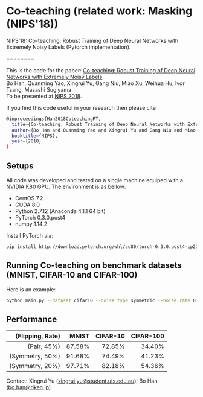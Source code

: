 # Co-teaching (related work: Masking (NIPS'18))
NIPS'18: Co-teaching: Robust Training of Deep Neural Networks with Extremely Noisy Labels (Pytorch implementation).

========

This is the code for the paper:
[Co-teaching: Robust Training of Deep Neural Networks with Extremely Noisy Labels](https://arxiv.org/abs/1804.06872)  
Bo Han, Quanming Yao, Xingrui Yu, Gang Niu, Miao Xu, Weihua Hu, Ivor Tsang, Masashi Sugiyama  
To be presented at [NIPS 2018](https://nips.cc/Conferences/2018/).  

If you find this code useful in your research then please cite  
```bash
@inproceedings{Han2018CoteachingRT,
  title={Co-teaching: Robust Training of Deep Neural Networks with Extremely Noisy Labels},
  author={Bo Han and Quanming Yao and Xingrui Yu and Gang Niu and Miao Xu and Weihua Hu and Ivor W. Tsang and Masashi Sugiyama},
  booktitle={NIPS},
  year={2018}
}
```  

## Setups
All code was developed and tested on a single machine equiped with a NVIDIA K80 GPU. The environment is as bellow:  

- CentOS 7.2
- CUDA 8.0
- Python 2.7.12 (Anaconda 4.1.1 64 bit)
- PyTorch 0.3.0.post4
- numpy 1.14.2

Install PyTorch via:
```bash
pip install http://download.pytorch.org/whl/cu80/torch-0.3.0.post4-cp27-cp27mu-linux_x86_64.whl
```

## Running Co-teaching on benchmark datasets (MNIST, CIFAR-10 and CIFAR-100)
Here is an example: 

```bash
python main.py --dataset cifar10 --noise_type symmetric --noise_rate 0.5 
```

## Performance

| (Flipping, Rate) | MNIST  | CIFAR-10 | CIFAR-100 |
| ---------------: | -----: | -------: | --------: |
| (Pair, 45%)      | 87.58% | 72.85%   | 34.40%    |
| (Symmetry, 50%)  | 91.68% | 74.49%   | 41.23%    |
| (Symmetry, 20%)  | 97.71% | 82.18%   | 54.36%    |



Contact: Xingrui Yu (xingrui.yu@student.uts.edu.au); Bo Han (bo.han@riken.jp).
